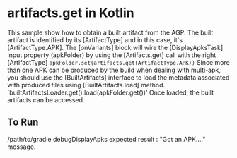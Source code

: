 # artifacts.get in Kotlin
This sample show how to obtain a built artifact from the AGP. The built artifact is identified by
its [ArtifactType] and in this case, it's [ArtifactType.APK].
The [onVariants] block will wire the [DisplayApksTask] input property (apkFolder) by using
the [Artifacts.get] call with the right [ArtifactType]
`apkFolder.set(artifacts.get(ArtifactType.APK))`
Since more than one APK can be produced by the build when dealing with multi-apk, you should use the
[BuiltArtifacts] interface to load the metadata associated with produced files using
[BuiltArtifacts.load] method.
`builtArtifactsLoader.get().load(apkFolder.get())'
Once loaded, the built artifacts can be accessed.
## To Run
/path/to/gradle debugDisplayApks
expected result : "Got an APK...." message.